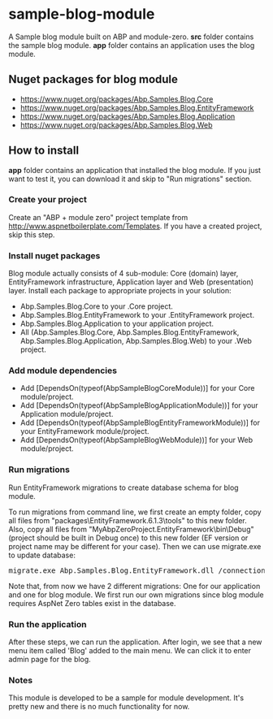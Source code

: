 # sample-blog-module
A Sample blog module built on ABP and module-zero. __src__ folder contains the sample blog module. __app__ folder contains an application uses the blog module.

## Nuget packages for blog module
* https://www.nuget.org/packages/Abp.Samples.Blog.Core
* https://www.nuget.org/packages/Abp.Samples.Blog.EntityFramework
* https://www.nuget.org/packages/Abp.Samples.Blog.Application
* https://www.nuget.org/packages/Abp.Samples.Blog.Web

## How to install

__app__ folder contains an application that installed the blog module. If you just want to test it, you can download it and skip to "Run migrations" section.

### Create your project
Create an "ABP + module zero" project template from http://www.aspnetboilerplate.com/Templates. If you have a created project, skip this step.

### Install nuget packages
Blog module actually consists of 4 sub-module: Core (domain) layer, EntityFramework infrastructure, Application layer and Web (presentation) layer. Install each package to appropriate projects in your solution:

* Abp.Samples.Blog.Core to your .Core project.
* Abp.Samples.Blog.EntityFramework to your .EntityFramework project.
* Abp.Samples.Blog.Application to your application project.
* All (Abp.Samples.Blog.Core, Abp.Samples.Blog.EntityFramework, Abp.Samples.Blog.Application, Abp.Samples.Blog.Web) to your .Web project.

### Add module dependencies
* Add [DependsOn(typeof(AbpSampleBlogCoreModule))] for your Core module/project.
* Add [DependsOn(typeof(AbpSampleBlogApplicationModule))] for your Application module/project.
* Add [DependsOn(typeof(AbpSampleBlogEntityFrameworkModule))] for your EntityFramework module/project.
* Add [DependsOn(typeof(AbpSampleBlogWebModule))] for your Web module/project.

### Run migrations
Run EntityFramework migrations to create database schema for blog module.

To run migrations from command line, we first create an empty folder, copy all files from "packages\EntityFramework.6.1.3\tools" to this new folder. Also, copy all files from "MyAbpZeroProject.EntityFramework\bin\Debug" (project should be built in Debug once) to this new folder (EF version or project name may be different for your case). Then we can use migrate.exe to update database:

<pre>migrate.exe Abp.Samples.Blog.EntityFramework.dll /connectionString="Server=localhost;Database=YOUR_DATABASE;User=sa;Password=YOUR_PASSWORD;" /connectionProviderName="System.Data.SqlClient"</pre>

Note that, from now we have 2 different migrations: One for our application and one for blog module. We first run our own migrations since blog module requires AspNet Zero tables exist in the database.

### Run the application

After these steps, we can run the application. After login, we see that a new menu item called 'Blog' added to the main menu. We can click it to enter admin page for the blog.

### Notes
This module is developed to be a sample for module development. It's pretty new and there is no much functionality for now.

